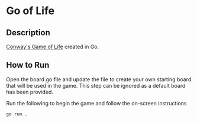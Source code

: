 # Go of Life

## Description
[Conway's Game of Life](https://en.wikipedia.org/wiki/Conway%27s_Game_of_Life) created in Go.

## How to Run
Open the board.go file and update the file to create your own starting board that will be used in the game. This step can be ignored as a default board has been provided.

Run the following to begin the game and follow the on-screen instructions
```
go run .
```